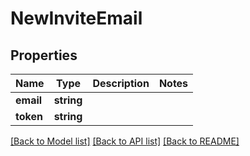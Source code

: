 # NewInviteEmail

## Properties
Name | Type | Description | Notes
------------ | ------------- | ------------- | -------------
**email** | **string** |  | 
**token** | **string** |  | 

[[Back to Model list]](../README.md#documentation-for-models) [[Back to API list]](../README.md#documentation-for-api-endpoints) [[Back to README]](../README.md)



